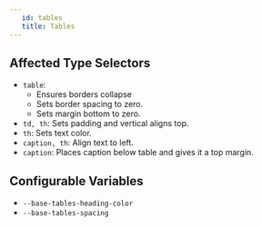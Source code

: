 ```yaml
---
   id: tables 
   title: Tables
---
```


## Affected Type Selectors

* `table`: 
    * Ensures borders collapse
    * Sets border spacing to zero.
    * Sets margin bottom to zero.
* `td, th`: Sets padding and vertical aligns top.
* `th`: Sets text color.
* `caption, th`: Align text to left.
* `caption`: Places caption below table and gives it a top margin.

## Configurable Variables
* `--base-tables-heading-color`
* `--base-tables-spacing`

